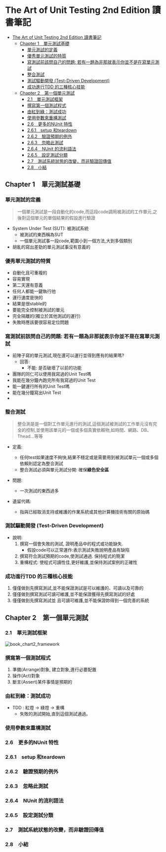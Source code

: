# The Art of Unit Testing 2nd Edition 讀書筆記
- [The Art of Unit Testing 2nd Edition 讀書筆記](#the-art-of-unit-testing-2nd-edition-讀書筆記)
  - [Chapter 1　單元測試基礎](#chapter-1單元測試基礎)
    - [單元測試的定義](#單元測試的定義)
    - [優秀單元測試的特質](#優秀單元測試的特質)
    - [寫測試前該問自己的問題: 若有一題為非那就表示你並不是在寫單元測試](#寫測試前該問自己的問題-若有一題為非那就表示你並不是在寫單元測試)
    - [整合測試](#整合測試)
    - [測試驅動開發 (Test-Driven Development)](#測試驅動開發-test-driven-development)
    - [成功進行TDD 的三種核心技能](#成功進行tdd-的三種核心技能)
  - [Chapter 2　第一個單元測試](#chapter-2第一個單元測試)
    - [2.1　單元測試框架](#21單元測試框架)
    - [撰寫第一個測試程式](#撰寫第一個測試程式)
    - [由紅到綠：測試成功](#由紅到綠測試成功)
    - [使用參數來重構測試](#使用參數來重構測試)
    - [2.6　更多的NUnit 特性](#26更多的nunit-特性)
    - [2.6.1　setup 和teardown](#261setup-和teardown)
    - [2.6.2　驗證預期的例外](#262驗證預期的例外)
    - [2.6.3　忽略此測試](#263忽略此測試)
    - [2.6.4　NUnit 的流利語法](#264nunit-的流利語法)
    - [2.6.5　設定測試分類](#265設定測試分類)
    - [2.7　測試系統狀態的改變，而非驗證回傳值](#27測試系統狀態的改變而非驗證回傳值)
    - [2.8　小結](#28小結)



## Chapter 1　單元測試基礎
### 單元測試的定義
> 一個單元測試是一段自動化的code,而這段code調用被測試的工作單元,之後對這個單元的單個結果的假設進行驗證

- System Under Test (SUT): 被測試系統
    - 被測試的東西稱為SUT
  - 一個單元測試事一段code,範圍小到一個方法,大到多個類別
- 胡亂的寫出差勁的單元測試事沒有意義的


### 優秀單元測試的特質
- 自動化且可重複的
- 容易實現
- 第二天還有意義
- 任何人都能一鍵執行他
- 運行速度是快的
- 結果是很stable的
- 要能完全控制被測試的單元
- 完全隔離的(獨立於其他測試的運行)
- 失敗時應該要很容易定位問題

### 寫測試前該問自己的問題: 若有一題為非那就表示你並不是在寫單元測試
  - 前陣子寫的單元測試,現在還可以運行並得到應有的結果嗎? 
    - 回答:
      - 不能: 是否破壞了以前的功能
  - 團隊的同仁可以使用我寫過的Unit Test嗎
  - 我能在幾分鐘內跑完所有我寫過的Unit Test
  - 能一鍵運行所有的Unit Test嗎
  - 能在幾分鐘寫出Unit Test
  - 

### 整合測試
> 整合測是是一個對工作單元進行的測試,這個測試被測試的工作單元沒有完全的控制,並使用該單元的一個或多個真實依賴物,如時間、網路、DB、Thead...等等

- 定義: 
  - 任何test如果速度不夠快,結果不穩定或是需要用到被測試單元一個或多個依賴則認定為整合測試
  - 整合測試必須與單元測試分開: 確保**綠色安全區**
- 問題:
  - 一次測試的東西過多

- 遺留代碼:
  - 指與已經取消支持或維護的作業系統或其他計算機技術有關的原始碼

### 測試驅動開發 (Test-Driven Development)
- 說明:
    1. 撰寫一個會失敗的測試, 證明產品中的程式或功能缺失. 
        - 假設code可以正常運作:表示測試失敗說明產品有缺陷
    2.  撰寫符合測試預期的code,使測試通過. 保持程式的簡潔
    3.  重構程式: 使程式可讀性佳,更好維護,並保持測試案例的正確性

### 成功進行TDD 的三種核心技能
1. 僅僅做到先撰寫測試,並不能保證測試是可以維護的、可讀以及可靠的
2. 僅僅做到撰寫測試可讀可維護,並不能保證獲得先撰寫測試的好處
3. 僅僅做到先撰寫測試並 且可讀可維護,並不能保證妳得到一個完善的系統



## Chapter 2　第一個單元測試

### 2.1　單元測試框架
![book_chart2_framework](/src/img/learn/test/unit-test/the-art-of-unit-test-book/the-art-of-unit-test-book_chart2_framework.png)


### 撰寫第一個測試程式
1. 準備(Arrange)對象, 建立對象,進行必要配置
2. 操作(Act)對象
3. 斷言(Assert)某件事情是預期的

### 由紅到綠：測試成功
- TDD : 紅燈 -> 綠燈 -> 重構
  - 失敗的測試開始,直到這個測試通過。

### 使用參數來重構測試

### 2.6　更多的NUnit 特性
### 2.6.1　setup 和teardown
### 2.6.2　驗證預期的例外
### 2.6.3　忽略此測試
### 2.6.4　NUnit 的流利語法
### 2.6.5　設定測試分類
### 2.7　測試系統狀態的改變，而非驗證回傳值
### 2.8　小結
